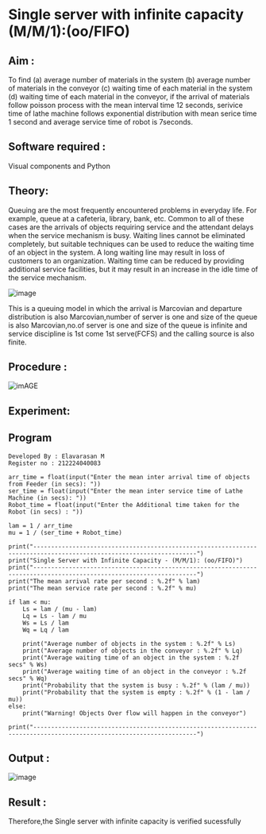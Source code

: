 # Single server with infinite capacity (M/M/1):(oo/FIFO)
## Aim :
To find (a) average number of materials in the system (b) average number of materials in the conveyor (c) waiting time of each material in the system (d) waiting time of each material in the conveyor, if the arrival  of materials follow poisson process with the mean interval time 12 seconds, serivice time of lathe machine follows exponential distribution with mean serice time 1 second and average service time of robot is 7seconds.

## Software required :
Visual components and Python

## Theory:
Queuing are the most frequently encountered problems in everyday life. For example, queue at a cafeteria, library, bank, etc. Common to all of these cases are the arrivals of objects requiring service and the attendant delays when the service mechanism is busy. Waiting lines cannot be eliminated completely, but suitable techniques can be used to reduce the waiting time of an object in the system. A long waiting line may result in loss of customers to an organization. Waiting time can be reduced by providing additional service facilities, but it may result in an increase in the idle time of the service mechanism.

![image](1.png)

This is a queuing model in which the arrival is Marcovian and departure distribution is also Marcovian,number of server is one and size of the queue is also Marcovian,no.of server is one and size of the queue is infinite and service discipline is 1st come 1st serve(FCFS) and the calling source is also finite.

## Procedure :

![imAGE](2.png)



## Experiment:


 
## Program

```
Developed By : Elavarasan M
Register no : 212224040083
```
```
arr_time = float(input("Enter the mean inter arrival time of objects from Feeder (in secs): "))
ser_time = float(input("Enter the mean inter service time of Lathe Machine (in secs): "))
Robot_time = float(input("Enter the Additional time taken for the Robot (in secs) : "))

lam = 1 / arr_time
mu = 1 / (ser_time + Robot_time)

print("--------------------------------------------------------------------------------------------------------------------")
print("Single Server with Infinite Capacity - (M/M/1): (oo/FIFO)")
print("--------------------------------------------------------------------------------------------------------------------")
print("The mean arrival rate per second : %.2f" % lam)
print("The mean service rate per second : %.2f" % mu)

if lam < mu:
    Ls = lam / (mu - lam)
    Lq = Ls - lam / mu
    Ws = Ls / lam
    Wq = Lq / lam

    print("Average number of objects in the system : %.2f" % Ls)
    print("Average number of objects in the conveyor : %.2f" % Lq)
    print("Average waiting time of an object in the system : %.2f secs" % Ws)
    print("Average waiting time of an object in the conveyor : %.2f secs" % Wq)
    print("Probability that the system is busy : %.2f" % (lam / mu))
    print("Probability that the system is empty : %.2f" % (1 - lam / mu))
else:
    print("Warning! Objects Over flow will happen in the conveyor")

print("--------------------------------------------------------------------------------------------------------------------")
```
## Output :

![image](https://github.com/user-attachments/assets/e9f3c7c4-10b0-4510-8fcf-a2b20161560c)


## Result :

Therefore,the Single server with infinite capacity is verified sucessfully

